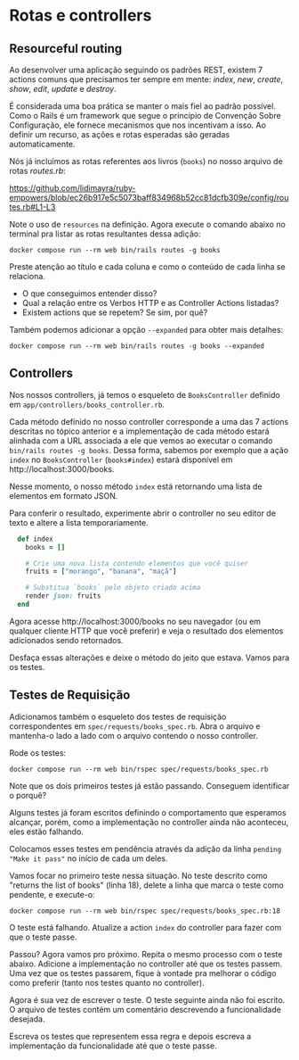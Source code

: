 # Rotas e controllers

## Resourceful routing

Ao desenvolver uma aplicação seguindo os padrões REST, existem 7 actions comuns que precisamos ter
sempre em mente: _index_, _new_, _create_, _show_, _edit_, _update_ e _destroy_.

É considerada uma boa prática se manter o mais fiel ao padrão possível. Como o Rails é um framework
que segue o princípio de Convenção Sobre Configuração, ele fornece mecanismos que nos incentivam a
isso. Ao definir um recurso, as ações e rotas esperadas são geradas automaticamente.

Nós já incluímos as rotas referentes aos livros (`books`) no nosso arquivo de rotas _routes.rb_:

https://github.com/lidimayra/ruby-empowers/blob/ec26b917e5c5073baff834968b52cc81dcfb309e/config/routes.rb#L1-L3

Note o uso de `resources` na definição. Agora execute o comando abaixo no terminal pra listar as
rotas resultantes dessa adição:

```
docker compose run --rm web bin/rails routes -g books
```

Preste atenção ao título e cada coluna e como o conteúdo de cada linha se relaciona.
- O que conseguimos entender disso?
- Qual a relação entre os Verbos HTTP e as Controller Actions listadas?
- Existem actions que se repetem? Se sim, por quê?

Também podemos adicionar a opção `--expanded` para obter mais detalhes:
```
docker compose run --rm web bin/rails routes -g books --expanded
```

## Controllers

Nos nossos controllers, já temos o esqueleto de `BooksController` definido em
`app/controllers/books_controller.rb`.

Cada método definido no nosso controller corresponde a uma das 7 actions descritas no tópico
anterior e a implementação de cada método estará alinhada com a URL associada a ele que vemos ao
executar o comando `bin/rails routes -g books`. Dessa forma, sabemos por exemplo que a ação
`index` no `BooksController` (`books#index`) estará disponível em http://localhost:3000/books.

Nesse momento, o nosso método `index` está retornando uma lista de elementos em formato JSON.

Para conferir o resultado, experimente abrir o controller no seu editor de texto e altere a
lista temporariamente.

```ruby
  def index
    books = []

    # Crie uma nova lista contendo elementos que você quiser
    fruits = ["morango", "banana", "maçã"]

    # Substitua `books` pelo objeto criado acima
    render json: fruits
  end
```

Agora acesse http://localhost:3000/books no seu navegador (ou em qualquer cliente HTTP que você
preferir) e veja o resultado dos elementos adicionados sendo retornados.

Desfaça essas alterações e deixe o método do jeito que estava. Vamos para os testes.

## Testes de Requisição
Adicionamos também o esqueleto dos testes de requisição
correspondentes em `spec/requests/books_spec.rb`. Abra o arquivo e mantenha-o lado a lado com o
arquivo contendo o nosso controller.

Rode os testes:
```
docker compose run --rm web bin/rspec spec/requests/books_spec.rb
```

Note que os dois primeiros testes já estão passando.
Conseguem identificar o porquê?

Alguns testes já foram escritos definindo o comportamento que esperamos alcançar, porém, como a
implementação no controller ainda não aconteceu, eles estão falhando.

Colocamos esses testes em pendência através da adição da linha `pending "Make it pass"` no início de
cada um deles.

Vamos focar no primeiro teste nessa situação.
No teste descrito como "returns the list of books" (linha 18), delete a linha que marca o teste como
pendente, e execute-o:

```
docker compose run --rm web bin/rspec spec/requests/books_spec.rb:18
```

O teste está falhando. Atualize a action `index` do controller para fazer com que o teste passe.

Passou? Agora vamos pro próximo.
Repita o mesmo processo com o teste abaixo.
Adicione a implementação no controller até que os testes passem. Uma vez que os testes passarem,
fique à vontade pra melhorar o código como preferir (tanto nos testes quanto no controller).

Agora é sua vez de escrever o teste.
O teste seguinte ainda não foi escrito. O arquivo de testes contém um comentário descrevendo a
funcionalidade desejada.

Escreva os testes que representem essa regra e depois escreva a implementação da funcionalidade
até que o teste passe.

